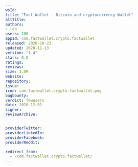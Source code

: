 ```yaml
---
wsId: 
title: "Fact Wallet - Bitcoin and cryptocurrency Wallet"
altTitle: 
authors:
- leo
users: 100
appId: com.factwallet.crypto.factwallet
released: 2020-10-23
updated: 2020-11-13
version: "1.4"
stars: 0.0
ratings: 
reviews: 
size: 3.8M
website: 
repository: 
issue: 
icon: com.factwallet.crypto.factwallet.png
bugbounty: 
verdict: fewusers
date: 2020-12-01
signer: 
reviewArchive:


providerTwitter: 
providerLinkedIn: 
providerFacebook: 
providerReddit: 

redirect_from:
  - /com.factwallet.crypto.factwallet/
---
```



